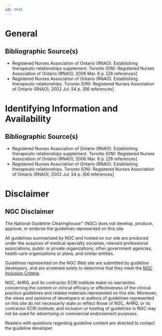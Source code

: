 ```yaml
---
id: 4948
---
```


# General

## Bibliographic Source(s)

- Registered Nurses Association of Ontario (RNAO). Establishing therapeutic relationships supplement. Toronto (ON): Registered Nurses Association of Ontario (RNAO); 2006 Mar. 6 p. [28 references]
- Registered Nurses Association of Ontario (RNAO). Establishing therapeutic relationships. Toronto (ON): Registered Nurses Association of Ontario (RNAO); 2002 Jul. 54 p. [66 references]

# Identifying Information and Availability

## Bibliographic Source(s)

- Registered Nurses Association of Ontario (RNAO). Establishing therapeutic relationships supplement. Toronto (ON): Registered Nurses Association of Ontario (RNAO); 2006 Mar. 6 p. [28 references]
- Registered Nurses Association of Ontario (RNAO). Establishing therapeutic relationships. Toronto (ON): Registered Nurses Association of Ontario (RNAO); 2002 Jul. 54 p. [66 references]

# Disclaimer

## NGC Disclaimer

The National Guideline Clearinghouse™ (NGC) does not develop, produce, approve, or endorse the guidelines represented on this site.

All guidelines summarized by NGC and hosted on our site are produced under the auspices of medical specialty societies, relevant professional associations, public or private organizations, other government agencies, health care organizations or plans, and similar entities.

Guidelines represented on the NGC Web site are submitted by guideline developers, and are screened solely to determine that they meet the [NGC Inclusion Criteria](/help-and-about/summaries/inclusion-criteria).

NGC, AHRQ, and its contractor ECRI Institute make no warranties concerning the content or clinical efficacy or effectiveness of the clinical practice guidelines and related materials represented on this site. Moreover, the views and opinions of developers or authors of guidelines represented on this site do not necessarily state or reflect those of NGC, AHRQ, or its contractor ECRI Institute, and inclusion or hosting of guidelines in NGC may not be used for advertising or commercial endorsement purposes.

Readers with questions regarding guideline content are directed to contact the guideline developer.

